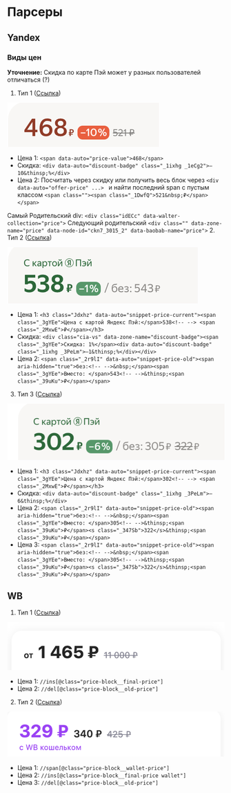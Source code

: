 # Парсеры

## Yandex

### Виды цен

**Уточнение:** Скидка по карте Пэй может у разных пользователей отличаться (?)

1. Тип 1 ([Ссылка](https://market.yandex.ru/product--blesk-dlia-gub-le-grand-volume/664040634?sku=100928907750&uniqueId=924574&do-waremd5=TkWAAtMswRA95y8XyphX9g))

![](yandex_type1.png)

- Цена 1: ``<span data-auto="price-value">468</span>``
- Скидка: ``<div data-auto="discount-badge" class="_1ixhg _1eCg2">–10&thinsp;%</div>``
- Цена 2: Посчитать через cкидку или получить весь блок через ``<div data-auto="offer-price" ...> `` и найти последний span c пустым классом ``<span class=""><span class="_1DwfQ">521&nbsp;₽</span></span>``

Самый Родительский div: ``<div class="idECc" data-walter-collection="price">``
Следующий родительский ``<div class="" data-zone-name="price" data-node-id="ckn7_3015_2" data-baobab-name="price">``
2. Тип 2 ([Ссылка](https://market.yandex.ru/product--influence-beauty-blesk-dlia-gub-plexiglass-lip-gloss-ton-shade-05/1663269245?sku=101598313596&do-waremd5=qQQj7zd0a0xAo-_lhsciQg&showUid=17159736558560672185106002&uniqueId=993469&cpa=1&cpc=PRz2zu4wZJnHLMAhDovzql3cRPbyPHyY47KUTB4BgfB8URJ-_CH74BJ48gd5JEyTHPYvjq8i0qEIKwCNWb76EyNeAroVAiS_RWZodD5Yw8JjB8suN5lnhk9p-PlCN9u0Uyh24NwH_gH8DN-Z0ECogEN9Kl1ZDt5fhQD7KFWTrN10mQ-CNk1W5_jDJfoYSrmYuipRdw6xAkoxlEIxXjrBHqI9vCbFEZbpKYsEr6caVCLup-RPAhyRbV8h88kiX2JtTrknMilLOFB9G2v_lnV9WzXyyR4b_n8AAovsS6eBw7Y%2C&sponsored=1))

![](yandex_type2.png)

- Цена 1: ``<h3 class="Jdxhz" data-auto="snippet-price-current"><span class="_3gYEe">Цена с картой Яндекс Пэй:</span>538<!-- --> <span class="_2MxwE">₽</span></h3>``
- Скидка: ``<div class="cia-vs" data-zone-name="discount-badge"><span class="_3gYEe">Скидка: 1%</span><div data-auto="discount-badge" class="_1ixhg _3PeLm">–1&thinsp;%</div></div>``
- Цена 2: ``<span class="_2r9lI" data-auto="snippet-price-old"><span aria-hidden="true">без:<!-- -->&nbsp;</span><span class="_3gYEe">Вместо: </span>543<!-- -->&thinsp;<span class="_39uKu">₽</span></span>``

3. Тип 3 ([Ссылка](https://market.yandex.ru/product--tint-dlia-gub-lip-tint-aqua-gel/1764396919?sku=101799569511&uniqueId=892157&do-waremd5=cw_YDFIVe8cPGR_7QS57rw))

![](yandex_type3.png)

- Цена 1: ``<h3 class="Jdxhz" data-auto="snippet-price-current"><span class="_3gYEe">Цена с картой Яндекс Пэй:</span>302<!-- --> <span class="_2MxwE">₽</span></h3>``
- Скидка: ``<div data-auto="discount-badge" class="_1ixhg _3PeLm">–6&thinsp;%</div>``
- Цена 2: ``<span class="_2r9lI" data-auto="snippet-price-old"><span aria-hidden="true">без:<!-- -->&nbsp;</span><span class="_3gYEe">Вместо: </span>305<!-- -->&thinsp;<span class="_39uKu">₽</span><s class="_347Sb">322</s>&thinsp;<span class="_39uKu">₽</span></span>``
- Цена 3: ``<span class="_2r9lI" data-auto="snippet-price-old"><span aria-hidden="true">без:<!-- -->&nbsp;</span><span class="_3gYEe">Вместо: </span>305<!-- -->&thinsp;<span class="_39uKu">₽</span><s class="_347Sb">322</s>&thinsp;<span class="_39uKu">₽</span></span>``

## WB

1. Тип 1 ([Ссылка](https://www.wildberries.ru/catalog/64775386/detail.aspx))

![](wb_type1.png)

- Цена 1: ``//ins[@class="price-block__final-price"]``
- Цена 2: ``//del[@class="price-block__old-price"]``

2. Тип 2 ([Ссылка]())

![](wb_type2.png)

- Цена 1: ``//span[@class="price-block__wallet-price"]``
- Цена 2: ``//ins[@class="price-block__final-price wallet"]``
- Цена 3: ``//del[@class="price-block__old-price"]``
